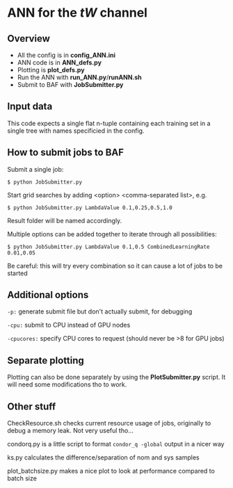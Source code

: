 # **ANN for the *tW* channel**

## Overview

- All the config is in **config_ANN.ini**
- ANN code is in **ANN_defs.py**
- Plotting is **plot_defs.py**
- Run the ANN with **run_ANN.py**/**runANN.sh**
- Submit to BAF with **JobSubmitter.py**

## Input data

This code expects a single flat n-tuple containing each training set in a single tree with names specificied in the config.

## How to submit jobs to BAF

Submit a single job:

`$ python JobSubmitter.py`

Start grid searches by adding \<option\> \<comma-separated list\>, e.g.

`$ python JobSubmitter.py LambdaValue 0.1,0.25,0.5,1.0`

Result folder will be named accordingly.

Multiple options can be added together to iterate through all possibilities:

`$ python JobSubmitter.py LambdaValue 0.1,0.5 CombinedLearningRate 0.01,0.05`

Be careful: this will try every combination so it can cause a lot of jobs to be started

## Additional options

`-p:` generate submit file but don't actually submit, for debugging 

`-cpu:` submit to CPU instead of GPU nodes

`-cpucores:` specify CPU cores to request (should never be >8 for GPU jobs)

## Separate plotting

Plotting can also be done separately by using the **PlotSubmitter.py** script. It will need some modifications tho to work.

## Other stuff

CheckResource.sh checks current resource usage of jobs, originally to debug a memory leak. Not very useful tho...

condorq.py is a little script to format `condor_q -global` output in a nicer way

ks.py calculates the difference/separation of nom and sys samples

plot_batchsize.py makes a nice plot to look at performance compared to batch size